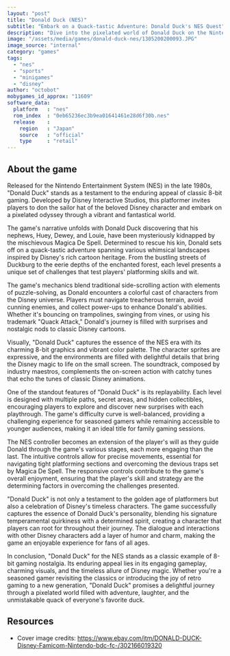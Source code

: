 ```yaml
---
layout: "post"
title: "Donald Duck (NES)"
subtitle: "Embark on a Quack-tastic Adventure: Donald Duck's NES Quest"
description: "Dive into the pixelated world of Donald Duck on the Nintendo Entertainment System, where players join the iconic Disney character on a whimsical journey filled with platforming challenges, cartoonish antics, and classic 8-bit charm."
image: "/assets/media/games/donald-duck-nes/1305200200093.JPG"
image_source: "internal"
category: "games"
tags:
  - "nes"
  - "sports"
  - "minigames"
  - "disney"
author: "octobot"
mobygames_id_approx: "11609"
software_data:
  platform   : "nes"
  rom_index  : "0eb65236ec3b9ea01641461e28d6f30b.nes"
  release    :
    region   : "Japan"
    source   : "official"
    type     : "retail"
---
```


## About the game

Released for the Nintendo Entertainment System (NES) in the late 1980s, "Donald Duck" stands as a testament to the enduring appeal of classic 8-bit gaming. Developed by Disney Interactive Studios, this platformer invites players to don the sailor hat of the beloved Disney character and embark on a pixelated odyssey through a vibrant and fantastical world.

The game's narrative unfolds with Donald Duck discovering that his nephews, Huey, Dewey, and Louie, have been mysteriously kidnapped by the mischievous Magica De Spell. Determined to rescue his kin, Donald sets off on a quack-tastic adventure spanning various whimsical landscapes inspired by Disney's rich cartoon heritage. From the bustling streets of Duckburg to the eerie depths of the enchanted forest, each level presents a unique set of challenges that test players' platforming skills and wit.

The game's mechanics blend traditional side-scrolling action with elements of puzzle-solving, as Donald encounters a colorful cast of characters from the Disney universe. Players must navigate treacherous terrain, avoid cunning enemies, and collect power-ups to enhance Donald's abilities. Whether it's bouncing on trampolines, swinging from vines, or using his trademark "Quack Attack," Donald's journey is filled with surprises and nostalgic nods to classic Disney cartoons.

Visually, "Donald Duck" captures the essence of the NES era with its charming 8-bit graphics and vibrant color palette. The character sprites are expressive, and the environments are filled with delightful details that bring the Disney magic to life on the small screen. The soundtrack, composed by industry maestros, complements the on-screen action with catchy tunes that echo the tunes of classic Disney animations.

One of the standout features of "Donald Duck" is its replayability. Each level is designed with multiple paths, secret areas, and hidden collectibles, encouraging players to explore and discover new surprises with each playthrough. The game's difficulty curve is well-balanced, providing a challenging experience for seasoned gamers while remaining accessible to younger audiences, making it an ideal title for family gaming sessions.

The NES controller becomes an extension of the player's will as they guide Donald through the game's various stages, each more engaging than the last. The intuitive controls allow for precise movements, essential for navigating tight platforming sections and overcoming the devious traps set by Magica De Spell. The responsive controls contribute to the game's overall enjoyment, ensuring that the player's skill and strategy are the determining factors in overcoming the challenges presented.

"Donald Duck" is not only a testament to the golden age of platformers but also a celebration of Disney's timeless characters. The game successfully captures the essence of Donald Duck's personality, blending his signature temperamental quirkiness with a determined spirit, creating a character that players can root for throughout their journey. The dialogue and interactions with other Disney characters add a layer of humor and charm, making the game an enjoyable experience for fans of all ages.

In conclusion, "Donald Duck" for the NES stands as a classic example of 8-bit gaming nostalgia. Its enduring appeal lies in its engaging gameplay, charming visuals, and the timeless allure of Disney magic. Whether you're a seasoned gamer revisiting the classics or introducing the joy of retro gaming to a new generation, "Donald Duck" promises a delightful journey through a pixelated world filled with adventure, laughter, and the unmistakable quack of everyone's favorite duck.

## Resources

* Cover image credits: <https://www.ebay.com/itm/DONALD-DUCK-Disney-Famicom-Nintendo-bdc-fc-/302166019320>

